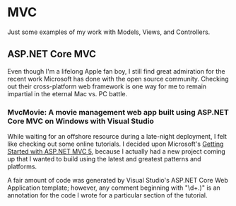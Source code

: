 # MVC
Just some examples of my work with Models, Views, and Controllers.

## ASP.NET Core MVC
Even though I'm a lifelong Apple fan boy, I still find great admiration for the recent work Microsoft has done with the open source community. Checking out their cross-platform web framework is one way for me to remain impartial in the eternal Mac vs. PC battle.

### MvcMovie: A movie management web app built using ASP.NET Core MVC on Windows with Visual Studio
While waiting for an offshore resource during a late-night deployment, I felt like checking out some online tutorials. I decided upon Microsoft's [Getting Started with ASP.NET MVC 5](https://docs.microsoft.com/en-us/aspnet/core/tutorials/first-mvc-app/adding-controller?view=aspnetcore-2.1), because I actually had a new project coming up that I wanted to build using the latest and greatest patterns and platforms.

A fair amount of code was generated by Visual Studio's ASP.NET Core Web Application template; however, any comment beginning with "\d+.)" is an annotation for the code I wrote for a particular section of the tutorial.